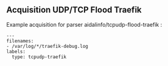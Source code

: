 ## Acquisition UDP/TCP Flood Traefik

Example acquisition for parser aidalinfo/tcpudp-flood-traefik :
```
---
filenames:
- /var/log/*/traefik-debug.log
labels:
  type: tcpudp-traefik
```
